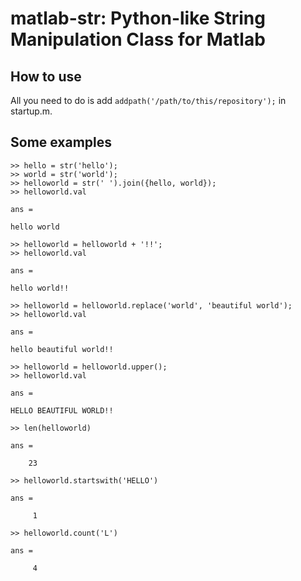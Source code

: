 # matlab-str: Python-like String Manipulation Class for Matlab

## How to use
All you need to do is add `addpath('/path/to/this/repository');` in startup.m.

## Some examples
```
>> hello = str('hello');
>> world = str('world');
>> helloworld = str(' ').join({hello, world});
>> helloworld.val

ans =

hello world

>> helloworld = helloworld + '!!';
>> helloworld.val

ans =

hello world!!

>> helloworld = helloworld.replace('world', 'beautiful world');
>> helloworld.val

ans =

hello beautiful world!!

>> helloworld = helloworld.upper();
>> helloworld.val

ans =

HELLO BEAUTIFUL WORLD!!

>> len(helloworld)

ans =

    23

>> helloworld.startswith('HELLO')

ans =

     1

>> helloworld.count('L')

ans =

     4

```
